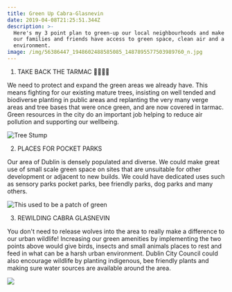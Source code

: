 ```yaml
---
title: Green Up Cabra-Glasnevin
date: 2019-04-08T21:25:51.344Z
description: >-
  Here's my 3 point plan to green-up our local neighbourhoods and make sure all
  our families and friends have access to green space, clean air and a healthy
  environment.
image: /img/56386447_1948602488585085_1487895577503989760_n.jpg
---
```

1. TAKE BACK THE TARMAC 🌳🌳🌳🌳

We need to protect and expand the green areas we already have. This means fighting for our existing mature trees, insisting on well tended and biodiverse planting in public areas and replanting the very many verge areas and tree bases that were once green, and are now covered in tarmac. Green resources in the city do an important job helping to reduce air pollution and supporting our wellbeing.

![Tree Stump](/img/56414062_1948602555251745_8306196996453040128_n.jpg)

2. PLACES FOR POCKET PARKS

Our area of Dublin is densely populated and diverse. We could make great use of small scale green space on sites that are unsuitable for other development or adjacent to new builds. We could have dedicated uses such as sensory parks pocket parks, bee friendly parks, dog parks and many others.

![This used to be a patch of green](/img/56451917_1948602701918397_3201406027585028096_n.jpg)



3. REWILDING CABRA GLASNEVIN

You don't need to release wolves into the area to really make a difference to our urban wildlife! Increasing our green amenities by implementing the two points above would give birds, insects and small animals places to rest and feed in what can be a harsh urban environment. Dublin City Council could also encourage wildlife by planting indigenous, bee friendly plants and making sure water sources are available around the area.

![](/img/56508731_1948602621918405_5749967083328765952_n.jpg)
